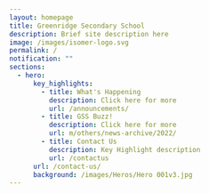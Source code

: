 ```yaml
---
layout: homepage
title: Greenridge Secondary School
description: Brief site description here
image: /images/isomer-logo.svg
permalink: /
notification: ""
sections:
  - hero:
      key_highlights:
        - title: What's Happening
          description: Click here for more
          url: /announcements/
        - title: GSS Buzz!
          description: Click here for more
          url: m/others/news-archive/2022/
        - title: Contact Us
          description: Key Highlight description
          url: /contactus
      url: /contact-us/
      background: /images/Heros/Hero 001v3.jpg
---
```

